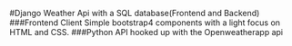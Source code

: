 #Django Weather Api with a SQL database(Frontend and Backend)
###Frontend Client
Simple bootstrap4 components with a light focus on HTML and CSS.
###Python API
hooked up with the Openweatherapp api